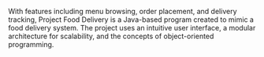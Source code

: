 With features including menu browsing, order placement, and delivery tracking, Project Food Delivery is a Java-based program created to mimic a food delivery system. The project uses an intuitive user interface, a modular architecture for scalability, and the concepts of object-oriented programming.
